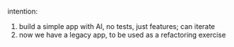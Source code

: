 intention:

1. build a simple app with AI, no tests, just features; can iterate
2. now we have a legacy app, to be used as a refactoring exercise
